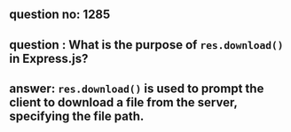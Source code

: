 
      
## question no: 1285

## question : What is the purpose of `res.download()` in Express.js?

## answer: `res.download()` is used to prompt the client to download a file from the server, specifying the file path.
      